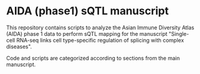 # AIDA (phase1) sQTL manuscript

This repository contains scripts to analyze the Asian Immune Diversity Atlas (AIDA) phase 1 data to perform sQTL mapping for the manuscript "Single-cell RNA-seq links cell type-specific regulation of splicing with complex diseases".


Code and scripts are categorized according to sections from the main manuscript.
